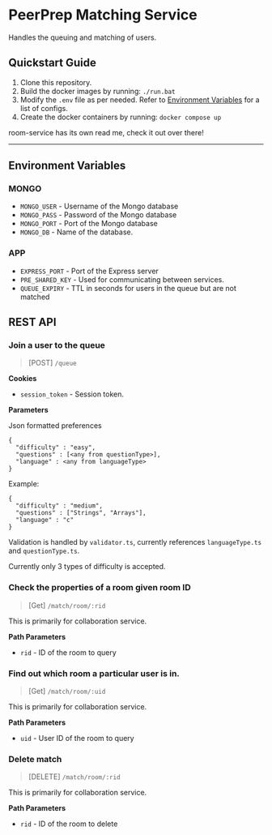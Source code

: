 # PeerPrep Matching Service

Handles the queuing and matching of users.

## Quickstart Guide

1. Clone this repository.
2. Build the docker images by running: `./run.bat`
3. Modify the `.env` file as per needed. Refer to [Environment Variables](#environment-variables) for a list of configs.
4. Create the docker containers by running: `docker compose up`

room-service has its own read me, check it out over there!

---

## Environment Variables

### MONGO

- `MONGO_USER` - Username of the Mongo database
- `MONGO_PASS` - Password of the Mongo database
- `MONGO_PORT` - Port of the Mongo database
- `MONGO_DB` - Name of the database.

### APP

- `EXPRESS_PORT` - Port of the Express server
- `PRE_SHARED_KEY` - Used for communicating between services.
- `QUEUE_EXPIRY` - TTL in seconds for users in the queue but are not matched

## REST API

### Join a user to the queue

> [POST] `/queue`

**Cookies**

- `session_token` - Session token.

**Parameters**

Json formatted preferences

```
{
  "difficulty" : "easy",
  "questions" : [<any from questionType>],
  "language" : <any from languageType>
}
```

Example:

```
{
  "difficulty" : "medium",
  "questions" : ["Strings", "Arrays"],
  "language" : "c"
}
```

Validation is handled by `validator.ts`, currently references `languageType.ts` and `questionType.ts`.

Currently only 3 types of difficulty is accepted.

### Check the properties of a room given room ID

> [Get] `/match/room/:rid`

This is primarily for collaboration service.

**Path Parameters**

- `rid` - ID of the room to query

### Find out which room a particular user is in.

> [Get] `/match/room/:uid`

This is primarily for collaboration service.

**Path Parameters**

- `uid` - User ID of the room to query

### Delete match

> [DELETE] `/match/room/:rid`

This is primarily for collaboration service.

**Path Parameters**

- `rid` - ID of the room to delete

